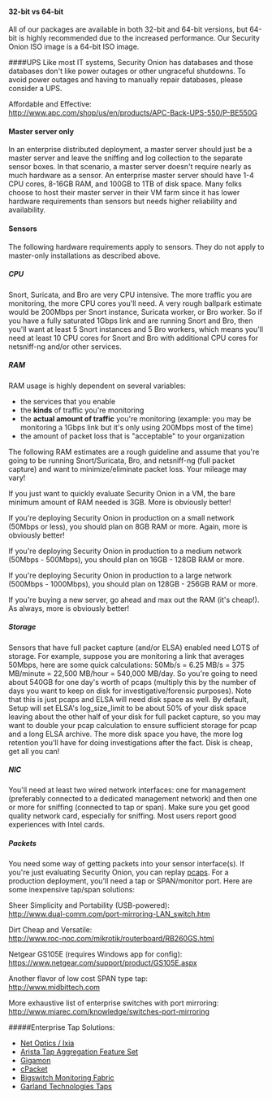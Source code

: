 #### 32-bit vs 64-bit ####
All of our packages are available in both 32-bit and 64-bit versions, but 64-bit is highly recommended due to the increased performance.  Our Security Onion ISO image is a 64-bit ISO image.

####UPS
Like most IT systems, Security Onion has databases and those databases don't like power outages or other ungraceful shutdowns.  To avoid power outages and having to manually repair databases, please consider a UPS.

Affordable and Effective: <br/>
http://www.apc.com/shop/us/en/products/APC-Back-UPS-550/P-BE550G

#### Master server only
In an enterprise distributed deployment, a master server should just be a master server and leave the sniffing and log collection to the separate sensor boxes.  In that scenario, a master server doesn't require nearly as much hardware as a sensor.  An enterprise master server should have 1-4 CPU cores, 8-16GB RAM, and 100GB to 1TB of disk space.  Many folks choose to host their master server in their VM farm since it has lower hardware requirements than sensors but needs higher reliability and availability.

#### Sensors

The following hardware requirements apply to sensors.  They do not apply to master-only installations as described above.

##### CPU
Snort, Suricata, and Bro are very CPU intensive.  The more traffic you are monitoring, the more CPU cores you'll need.  A very rough ballpark estimate would be 200Mbps per Snort instance, Suricata worker, or Bro worker.  So if you have a fully saturated 1Gbps link and are running Snort and Bro, then you'll want at least 5 Snort instances and 5 Bro workers, which means you'll need at least 10 CPU cores for Snort and Bro with additional CPU cores for netsniff-ng and/or other services.

##### RAM

RAM usage is highly dependent on several variables:
  * the services that you enable
  * the **kinds** of traffic you're monitoring
  * the **actual amount of traffic** you're monitoring (example: you may be monitoring a 1Gbps link but it's only using 200Mbps most of the time)
  * the amount of packet loss that is "acceptable" to your organization

The following RAM estimates are a rough guideline and assume that you're going to be running Snort/Suricata, Bro, and netsniff-ng (full packet capture) and want to minimize/eliminate packet loss.  Your mileage may vary!

If you just want to quickly evaluate Security Onion in a VM, the bare minimum amount of RAM needed is 3GB.  More is obviously better!

If you're deploying Security Onion in production on a small network (50Mbps or less), you should plan on 8GB RAM or more.  Again, more is obviously better!

If you're deploying Security Onion in production to a medium network (50Mbps - 500Mbps), you should plan on 16GB - 128GB RAM or more.

If you're deploying Security Onion in production to a large network (500Mbps - 1000Mbps), you should plan on 128GB - 256GB RAM or more.

If you're buying a new server, go ahead and max out the RAM (it's cheap!).  As always, more is obviously better!

##### Storage
Sensors that have full packet capture (and/or ELSA) enabled need LOTS of storage. For example, suppose you are monitoring a link that averages 50Mbps, here are some quick calculations: 50Mb/s = 6.25 MB/s = 375 MB/minute = 22,500 MB/hour = 540,000 MB/day. So you're going to need about 540GB for one day's worth of pcaps (multiply this by the number of days you want to keep on disk for investigative/forensic purposes). Note that this is just pcaps and ELSA will need disk space as well.  By default, Setup will set ELSA's log_size_limit to be about 50% of your disk space leaving about the other half of your disk for full packet capture, so you may want to double your pcap calculation to ensure sufficient storage for pcap and a long ELSA archive. The more disk space you have, the more log retention you'll have for doing investigations after the fact. Disk is cheap, get all you can!

##### NIC
You'll need at least two wired network interfaces: one for management (preferably connected to a dedicated management network) and then one or more for sniffing (connected to tap or span).  Make sure you get good quality network card, especially for sniffing.  Most users report good experiences with Intel cards.

##### Packets
You need some way of getting packets into your sensor interface(s).  If you're just evaluating Security Onion, you can replay [pcaps](Pcaps).  For a production deployment, you'll need a tap or SPAN/monitor port.  Here are some inexpensive tap/span solutions:<br>

Sheer Simplicity and Portability (USB-powered):<br>
<a href='http://www.dual-comm.com/port-mirroring-LAN_switch.htm'>http://www.dual-comm.com/port-mirroring-LAN_switch.htm</a><br>

Dirt Cheap and Versatile:<br>
<a href='http://www.roc-noc.com/mikrotik/routerboard/RB260GS.html'>http://www.roc-noc.com/mikrotik/routerboard/RB260GS.html</a><br>

Netgear GS105E (requires Windows app for config):  
https://www.netgear.com/support/product/GS105E.aspx 

Another flavor of low cost SPAN type tap:<br>
http://www.midbittech.com 

More exhaustive list of enterprise switches with port mirroring:<br>
<a href='http://www.miarec.com/knowledge/switches-port-mirroring'>http://www.miarec.com/knowledge/switches-port-mirroring</a><br>

#####Enterprise Tap Solutions:
 * [Net Optics / Ixia](http://www.ixiacom.com/network-visibility-products)
 * [Arista Tap Aggregation Feature Set](http://www.arista.com/en/solutions/tap-aggregation)
 * [Gigamon](http://gigamon.com)
 * [cPacket](http://cpacket.com)
 * [Bigswitch Monitoring Fabric](http://www.bigswitch.com/products/big-monitoring-fabric)
 * [Garland Technologies Taps](https://www.garlandtechnology.com/products)


